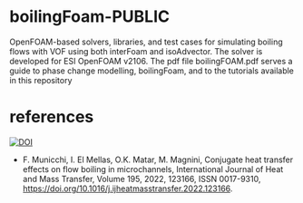 # boilingFoam-PUBLIC
OpenFOAM-based solvers, libraries, and test cases for simulating boiling flows with VOF using both interFoam and isoAdvector. The solver is developed for ESI OpenFOAM v2106.
The pdf file boilingFOAM.pdf serves a guide to phase change modelling, boilingFoam, and to the tutorials available in this repository

# references

[![DOI](https://zenodo.org/badge/DOI/10.5281/zenodo.7991049.svg)](https://doi.org/10.5281/zenodo.7991049)

* F. Municchi, I. El Mellas, O.K. Matar, M. Magnini,
Conjugate heat transfer effects on flow boiling in microchannels,
International Journal of Heat and Mass Transfer,
Volume 195,
2022,
123166,
ISSN 0017-9310,
https://doi.org/10.1016/j.ijheatmasstransfer.2022.123166.

